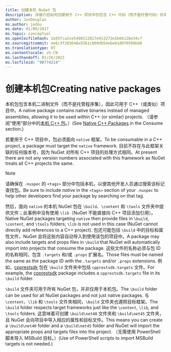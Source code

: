 ```yaml
---
title: 创建本机 NuGet 包
description: 详细介绍如何创建用于 C++ 项目中的包含 C++ 代码（而不是托管代码）的本机 NuGet 包。
author: JonDouglas
ms.author: jodou
ms.date: 01/09/2017
ms.topic: conceptual
ms.openlocfilehash: 2a95fca2ce5496512627e913273e5b66128e34c7
ms.sourcegitcommit: ee6c3f203648a5561c809db54ebeb1d0f0598b68
ms.translationtype: HT
ms.contentlocale: zh-CN
ms.lasthandoff: 01/26/2021
ms.locfileid: "98774214"
---
```

# <a name="creating-native-packages"></a><span data-ttu-id="fb82e-103">创建本机包</span><span class="sxs-lookup"><span data-stu-id="fb82e-103">Creating native packages</span></span>

<span data-ttu-id="fb82e-104">本机包包含本机二进制文件（而不是托管程序集），因此可用于 C++（或类似）项目中。</span><span class="sxs-lookup"><span data-stu-id="fb82e-104">A native package contains native binaries instead of managed assemblies, allowing it to be used within C++ (or similar) projects.</span></span> <span data-ttu-id="fb82e-105">（请参阅“使用”部分中的[本机 C++ 包](../consume-packages/finding-and-choosing-packages.md#native-c-packages)。）</span><span class="sxs-lookup"><span data-stu-id="fb82e-105">(See [Native C++ Packages](../consume-packages/finding-and-choosing-packages.md#native-c-packages) in the Consume section.)</span></span>

<span data-ttu-id="fb82e-106">若要用于 C++ 项目中，包必须面向 `native` 框架。</span><span class="sxs-lookup"><span data-stu-id="fb82e-106">To be consumable in a C++ project, a package must target the `native` framework.</span></span> <span data-ttu-id="fb82e-107">目前不存在与此框架关联的任何版本号，因为 NuGet 对所有 C++ 项目的处理方式相同。</span><span class="sxs-lookup"><span data-stu-id="fb82e-107">At present there are not any version numbers associated with this framework as NuGet treats all C++ projects the same.</span></span>

> [!Note]
> <span data-ttu-id="fb82e-108">请确保在 `.nuspec` 的 `<tags>` 部分中包括本机，以便其他开发人员通过搜索该标记查找包。</span><span class="sxs-lookup"><span data-stu-id="fb82e-108">Be sure to include *native* in the `<tags>` section of your `.nuspec` to help other developers find your package by searching on that tag.</span></span>

<span data-ttu-id="fb82e-109">然后，面向 `native` 的本机 NuGet 包在 `\build`、`\content` 和 `\tools` 文件夹中提供文件；此事例中没有使用 `\lib`（NuGet 不能直接向 C++ 项目添加引用）。</span><span class="sxs-lookup"><span data-stu-id="fb82e-109">Native NuGet packages targeting `native` then provide files in `\build`, `\content`, and `\tools` folders; `\lib` is not used in this case (NuGet cannot directly add references to a C++ project).</span></span> <span data-ttu-id="fb82e-110">包还可能包括 `\build` 中的目标和属性文件，NuGet 会将这些内容自动导入到使用该包的项目中。</span><span class="sxs-lookup"><span data-stu-id="fb82e-110">A package may also include targets and props files in `\build` that NuGet will automatically import into projects that consume the package.</span></span> <span data-ttu-id="fb82e-111">这些文件的名称必须与包 ID 的名称相同，包含 `.targets` 和/或 `.props` 扩展名。</span><span class="sxs-lookup"><span data-stu-id="fb82e-111">Those files must be named the same as the package ID with the `.targets` and/or `.props` extensions.</span></span> <span data-ttu-id="fb82e-112">例如，[cpprestsdk](https://nuget.org/packages/cpprestsdk/) 包在 `\build` 文件夹中包括 `cpprestsdk.targets` 文件。</span><span class="sxs-lookup"><span data-stu-id="fb82e-112">For example, the [cpprestsdk](https://nuget.org/packages/cpprestsdk/) package includes a `cpprestsdk.targets` file in its `\build` folder.</span></span>

<span data-ttu-id="fb82e-113">`\build` 文件夹可用于所有 NuGet 包，并非仅用于本机包。</span><span class="sxs-lookup"><span data-stu-id="fb82e-113">The `\build` folder can be used for all NuGet packages and not just native packages.</span></span> <span data-ttu-id="fb82e-114">与 `\content`、`\lib` 和 `\tools` 文件夹相同，`\build` 文件夹也遵照目标框架。</span><span class="sxs-lookup"><span data-stu-id="fb82e-114">The `\build` folder respects target frameworks just like the `\content`, `\lib`, and `\tools` folders.</span></span> <span data-ttu-id="fb82e-115">这意味着可创建 `\build\net40` 文件夹和 `\build\net45` 文件夹，且 NuGet 会向项目中导入相应的属性和目标文件。</span><span class="sxs-lookup"><span data-stu-id="fb82e-115">This means you can create a `\build\net40` folder and a `\build\net45` folder and NuGet will import the appropriate props and targets files into the project.</span></span> <span data-ttu-id="fb82e-116">（无需使用 PowerShell 脚本导入 MSBuild 目标。）</span><span class="sxs-lookup"><span data-stu-id="fb82e-116">(Use of PowerShell scripts to import MSBuild targets is not needed.)</span></span>
